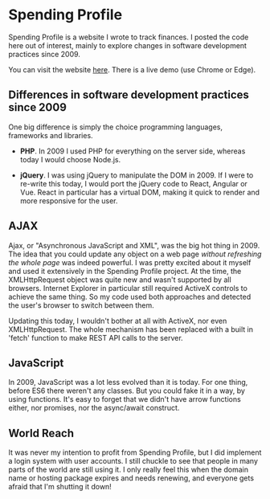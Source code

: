 # Spending Profile 

Spending Profile is a website I wrote to track finances. I posted the code here out of interest, mainly to explore changes in software development practices since 2009.

You can visit the website <a href="https://www.spendingprofile.com/" target="new">here</a>. There is a live demo (use Chrome or Edge).

## Differences in software development practices since 2009

One big difference is simply the choice programming languages, frameworks and libraries.

* **PHP**. In 2009 I used PHP for everything on the server side, whereas today I would choose Node.js.

* **jQuery**. I was using jQuery to manipulate the DOM in 2009. If I were to re-write this today, I would port the jQuery code to React, Angular or Vue. React in particular has a virtual DOM, making it quick to render and more responsive for the user.

## AJAX

Ajax, or "Asynchronous JavaScript and XML", was the big hot thing in 2009. The idea that you could update any object on a web page *without refreshing the whole  page* was indeed powerful. I was pretty excited about it myself and used it extensively in the Spending Profile project. At the time, the XMLHttpRequest object was quite new and wasn't supported by all browsers. Internet Explorer in particular still required ActiveX controls to achieve the same thing. So my code used both approaches and detected the user's browser to switch between them.

Updating this today, I wouldn't bother at all with ActiveX, nor even XMLHttpRequest. The whole mechanism has been replaced with a built in 'fetch' function to make REST API calls to the server.

## JavaScript

In 2009, JavaScript was a lot less evolved than it is today. For one thing, before ES6 there weren't any classes. But you could fake it in a way, by using functions. It's easy to forget that we didn't have arrow functions either, nor promises, nor the async/await construct.

## World Reach

It was never my intention to profit from Spending Profile, but I did implement a login system with user accounts. I still chuckle to see that people in many parts of the world are still using it. I only really feel this when the domain name or hosting package expires and needs renewing, and everyone gets afraid that I'm shutting it down!




